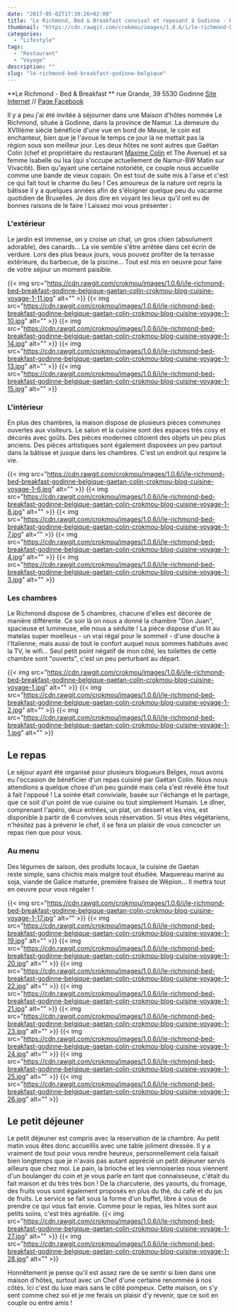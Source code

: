 ```yaml
---
date: "2017-05-02T17:30:26+02:00"
title: "Le Richmond, Bed & Breakfast convival et reposant à Godinne - Belgique"
thumbnail: "https://cdn.rawgit.com/crokmou/images/1.0.6/i/le-richmond-bed-breakfast-godinne-belgique-gaetan-colin-crokmou-blog-cuisine-voyage-1-5.jpg"
categories:
  - "Lifestyle"
tags:
  - "Restaurant"
  - "Voyage"
description: ""
slug: "le-richmond-bed-breakfast-godinne-belgique"
---
```


**Le Richmond - Bed & Breakfast ** rue Grande, 39 5530 Godinne [Site Internet](https://lerichmond.be) // [Page Facebook](https://www.facebook.com/LeRichmond.Dinant/)

Il y a peu j'ai été invitée à séjourner dans une Maison d'hôtes nommée Le Richmond, située à Godinne, dans la province de Namur. La demeure du XVIIIème siècle bénéficie d'une vue en bord de Meuse, le coin est enchanteur, bien que je l'avoue le temps ce jour là ne mettait pas la région sous son meilleur jour. Les deux hôtes ne sont autres que Gaëtan Colin (chef et propriétaire du restaurant [Maxime Colin](https://crokmou.com/2016/09/maxime-colin-cuisine-dexception) et The Avenue) et sa femme Isabelle ou Isa (qui s'occupe actuellement de Namur-BW Matin sur Vivacité). Bien qu'ayant une certaine notoriété, ce couple nous accueille comme une bande de vieux copain. On est tout de suite mis à l'aise et c'est ce qui fait tout le charme du lieu ! Ces amoureux de la nature ont repris la bâtisse il y a quelques années afin de s'éloigner quelque peu du vacarme quotidien de Bruxelles. Je dois dire en voyant les lieux qu'il ont eu de bonnes raisons de le faire ! Laissez moi vous présenter :

### L'extérieur

Le jardin est immense, on y croise un chat, un gros chien (absolument adorable), des canards... La vie semble s'être arrêtée dans cet écrin de verdure. Lors des plus beaux jours, vous pouvez profiter de la terrasse extérieure, du barbecue, de la piscine... Tout est mis en oeuvre pour faire de votre séjour un moment paisible.

{{< img src="https://cdn.rawgit.com/crokmou/images/1.0.6/i/le-richmond-bed-breakfast-godinne-belgique-gaetan-colin-crokmou-blog-cuisine-voyage-1-11.jpg" alt="" >}} {{< img src="https://cdn.rawgit.com/crokmou/images/1.0.6/i/le-richmond-bed-breakfast-godinne-belgique-gaetan-colin-crokmou-blog-cuisine-voyage-1-10.jpg" alt="" >}} {{< img src="https://cdn.rawgit.com/crokmou/images/1.0.6/i/le-richmond-bed-breakfast-godinne-belgique-gaetan-colin-crokmou-blog-cuisine-voyage-1-14.jpg" alt="" >}} {{< img src="https://cdn.rawgit.com/crokmou/images/1.0.6/i/le-richmond-bed-breakfast-godinne-belgique-gaetan-colin-crokmou-blog-cuisine-voyage-1-13.jpg" alt="" >}} {{< img src="https://cdn.rawgit.com/crokmou/images/1.0.6/i/le-richmond-bed-breakfast-godinne-belgique-gaetan-colin-crokmou-blog-cuisine-voyage-1-15.jpg" alt="" >}}

### L'intérieur

En plus des chambres, la maison dispose de plusieurs pièces communes ouvertes aux visiteurs. Le salon et la cuisine sont des espaces très cosy et décorés avec goûts. Des pièces modernes côtoient des objets un peu plus anciens. Des pièces artistiques sont également disposées un peu partout dans la bâtisse et jusque dans les chambres. C'est un endroit qui respire la vie.

{{< img src="https://cdn.rawgit.com/crokmou/images/1.0.6/i/le-richmond-bed-breakfast-godinne-belgique-gaetan-colin-crokmou-blog-cuisine-voyage-1-6.jpg" alt="" >}} {{< img src="https://cdn.rawgit.com/crokmou/images/1.0.6/i/le-richmond-bed-breakfast-godinne-belgique-gaetan-colin-crokmou-blog-cuisine-voyage-1-8.jpg" alt="" >}} {{< img src="https://cdn.rawgit.com/crokmou/images/1.0.6/i/le-richmond-bed-breakfast-godinne-belgique-gaetan-colin-crokmou-blog-cuisine-voyage-1-7.jpg" alt="" >}} {{< img src="https://cdn.rawgit.com/crokmou/images/1.0.6/i/le-richmond-bed-breakfast-godinne-belgique-gaetan-colin-crokmou-blog-cuisine-voyage-1-4.jpg" alt="" >}} {{< img src="https://cdn.rawgit.com/crokmou/images/1.0.6/i/le-richmond-bed-breakfast-godinne-belgique-gaetan-colin-crokmou-blog-cuisine-voyage-1-3.jpg" alt="" >}}

### Les chambres

Le Richmond dispose de 5 chambres, chacune d'elles est décorée de manière différente. Ce soir là on nous a donné la chambre "Don Juan", spacieuse et lumineuse, elle nous a séduite ! La pièce dispose d'un lit au matelas super moelleux - un vrai régal pour le sommeil - d'une douche à l'Italienne, mais aussi de tout le confort auquel nous sommes habitués avec la TV, le wifi... Seul petit point négatif de mon côté, les toilettes de cette chambre sont "ouverts", c'est un peu perturbant au départ.

{{< img src="https://cdn.rawgit.com/crokmou/images/1.0.6/i/le-richmond-bed-breakfast-godinne-belgique-gaetan-colin-crokmou-blog-cuisine-voyage-1.jpg" alt="" >}} {{< img src="https://cdn.rawgit.com/crokmou/images/1.0.6/i/le-richmond-bed-breakfast-godinne-belgique-gaetan-colin-crokmou-blog-cuisine-voyage-1-2.jpg" alt="" >}} {{< img src="https://cdn.rawgit.com/crokmou/images/1.0.6/i/le-richmond-bed-breakfast-godinne-belgique-gaetan-colin-crokmou-blog-cuisine-voyage-1-1.jpg" alt="" >}}

## Le repas

Le séjour ayant été organisé pour plusieurs blogueurs Belges, nous avons eu l'occasion de bénéficier d'un repas cuisiné par Gaëtan Colin. Nous nous attendions a quelque chose d'un peu guindé mais cela s'est révélé être tout à fait l'opposé ! La soirée était conviviale, basée sur l'échange et le partage, que ce soit d'un point de vue cuisine ou tout simplement Humain. Le dîner, comprenant l'apéro, deux entrées, un plat, un dessert et les vins, est disponible à partir de 6 convives sous réservation. Si vous êtes végétariens, n'hésitez pas à prévenir le chef, il se fera un plaisir de vous concocter un repas rien que pour vous.

### Au menu

Des légumes de saison, des produits locaux, la cuisine de Gaetan reste simple, sans chichis mais malgré tout étudiée. Maquereau mariné au soja, viande de Galice maturée, première fraises de Wépion... Il mettra tout en oeuvre pour vous régaler !

{{< img src="https://cdn.rawgit.com/crokmou/images/1.0.6/i/le-richmond-bed-breakfast-godinne-belgique-gaetan-colin-crokmou-blog-cuisine-voyage-1-17.jpg" alt="" >}} {{< img src="https://cdn.rawgit.com/crokmou/images/1.0.6/i/le-richmond-bed-breakfast-godinne-belgique-gaetan-colin-crokmou-blog-cuisine-voyage-1-19.jpg" alt="" >}} {{< img src="https://cdn.rawgit.com/crokmou/images/1.0.6/i/le-richmond-bed-breakfast-godinne-belgique-gaetan-colin-crokmou-blog-cuisine-voyage-1-20.jpg" alt="" >}} {{< img src="https://cdn.rawgit.com/crokmou/images/1.0.6/i/le-richmond-bed-breakfast-godinne-belgique-gaetan-colin-crokmou-blog-cuisine-voyage-1-22.jpg" alt="" >}} {{< img src="https://cdn.rawgit.com/crokmou/images/1.0.6/i/le-richmond-bed-breakfast-godinne-belgique-gaetan-colin-crokmou-blog-cuisine-voyage-1-21.jpg" alt="" >}} {{< img src="https://cdn.rawgit.com/crokmou/images/1.0.6/i/le-richmond-bed-breakfast-godinne-belgique-gaetan-colin-crokmou-blog-cuisine-voyage-1-23.jpg" alt="" >}} {{< img src="https://cdn.rawgit.com/crokmou/images/1.0.6/i/le-richmond-bed-breakfast-godinne-belgique-gaetan-colin-crokmou-blog-cuisine-voyage-1-24.jpg" alt="" >}} {{< img src="https://cdn.rawgit.com/crokmou/images/1.0.6/i/le-richmond-bed-breakfast-godinne-belgique-gaetan-colin-crokmou-blog-cuisine-voyage-1-25.jpg" alt="" >}} {{< img src="https://cdn.rawgit.com/crokmou/images/1.0.6/i/le-richmond-bed-breakfast-godinne-belgique-gaetan-colin-crokmou-blog-cuisine-voyage-1-26.jpg" alt="" >}}

## Le petit déjeuner

Le petit déjeuner est compris avec la réservation de la chambre. Au petit matin vous êtes donc accueillis avec une table joliment dressée. Il y a vraiment de tout pour vous rendre heureux, personnellement cela faisait bien longtemps que je n'avais pas autant apprécié un petit déjeuner servis ailleurs que chez moi. Le pain, la brioche et les viennoiseries nous viennent d'un boulanger du coin et je vous parle en tant que connaisseuse, c'était du fait maison et du très très bon ! De la charcuterie, des yaourts, du fromage, des fruits vous sont également proposés en plus du thé, du café et du jus de fruits. Le service se fait sous la forme d'un buffet, libre à vous de prendre ce qui vous fait envie. Comme pour le repas, les hôtes sont aux petits soins, c'est très agréable. {{< img src="https://cdn.rawgit.com/crokmou/images/1.0.6/i/le-richmond-bed-breakfast-godinne-belgique-gaetan-colin-crokmou-blog-cuisine-voyage-1-27.jpg" alt="" >}} {{< img src="https://cdn.rawgit.com/crokmou/images/1.0.6/i/le-richmond-bed-breakfast-godinne-belgique-gaetan-colin-crokmou-blog-cuisine-voyage-1-28.jpg" alt="" >}}

Honnêtement je pense qu'il est assez rare de se sentir si bien dans une maison d'hôtes, surtout avec un Chef d'une certaine renommée à nos côtés. Ici c'est du luxe mais sans le côté pompeux. Cette maison, on s'y sent comme chez soi et je me ferais un plaisir d'y revenir, que ce soit en couple ou entre amis !